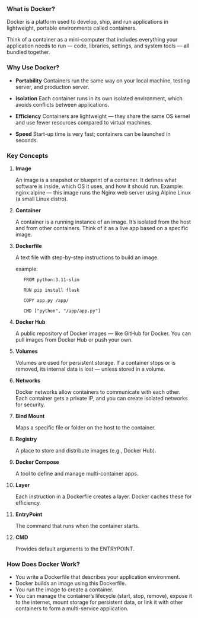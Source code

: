 ### What is Docker?

  Docker is a platform used to develop, ship, and run applications in lightweight, portable environments called containers. 
  
  Think of a container as a mini-computer that includes everything your application needs to run — code, libraries, settings, and system tools — all bundled together.

### Why Use Docker?

* **Portability**
    Containers run the same way on your local machine, testing server, and production server.

* **Isolation**
    Each container runs in its own isolated environment, which avoids conflicts between applications.

* **Efficiency**
    Containers are lightweight — they share the same OS kernel and use fewer resources compared to virtual machines.

* **Speed**
    Start-up time is very fast; containers can be launched in seconds.

### Key Concepts

1. **Image**

    An image is a snapshot or blueprint of a container. It defines what software is inside, which OS it uses, and how it should run.
        Example: nginx:alpine — this image runs the Nginx web server using Alpine Linux (a small Linux distro).

2. **Container**

    A container is a running instance of an image. It’s isolated from the host and from other containers.
    Think of it as a live app based on a specific image.

3. **Dockerfile**

     A text file with step-by-step instructions to build an image.
   
    example:
   
          FROM python:3.11-slim

          RUN pip install flask
   
          COPY app.py /app/
   
          CMD ["python", "/app/app.py"]

5. **Docker Hub**

    A public repository of Docker images — like GitHub for Docker.
    You can pull images from Docker Hub or push your own.

6. **Volumes**

    Volumes are used for persistent storage. If a container stops or is removed, its internal data is lost — unless stored in a volume.

7. **Networks**

     Docker networks allow containers to communicate with each other. Each container gets a private IP, and you can create isolated networks for security.
   
8. **Bind Mount**
   
     Maps a specific file or folder on the host to the container.

9. **Registry**
    
    A place to store and distribute images (e.g., Docker Hub).

   
10. **Docker Compose**
    
    A tool to define and manage multi-container apps.
    
11. **Layer**
    
    Each instruction in a Dockerfile creates a layer. Docker caches these for efficiency.
    
12. **EntryPoint**
    
    The command that runs when the container starts.

13. **CMD**
    
    Provides default arguments to the ENTRYPOINT.   
        

### How Does Docker Work?
  - You write a Dockerfile that describes your application environment.
  - Docker builds an image using this Dockerfile.
  - You run the image to create a container.
  - You can manage the container’s lifecycle (start, stop, remove), expose it to the internet, mount storage for persistent data, or link it with other containers to form a multi-service application.







